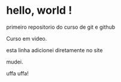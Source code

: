 # hello, world !
 primeiro repositorio do curso de git e github

Curso em video.

esta linha adicionei diretamente no site 


mudei.

uffa
uffa!

